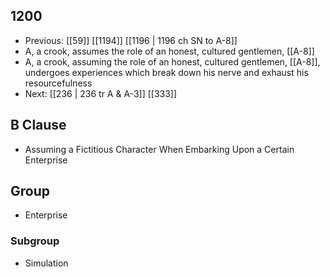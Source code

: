 ## 1200
- Previous: [[59]] [[1194]] [[1196 | 1196 ch SN to A-8]] 
- A, a crook, assumes the role of an honest, cultured gentlemen, [[A-8]]
- A, a crook, assuming the role of an honest, cultured gentlemen, [[A-8]], undergoes experiences which break down his nerve and exhaust his resourcefulness
- Next: [[236 | 236 tr A &amp; A-3]] [[333]] 

## B Clause
- Assuming a Fictitious Character When Embarking  Upon a Certain Enterprise

## Group
- Enterprise

### Subgroup
- Simulation

